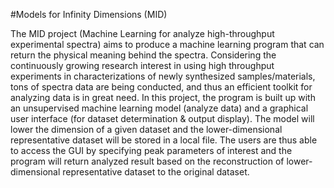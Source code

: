 #Models for Infinity Dimensions (MID)

The MID project (Machine Learning for analyze high-throughput experimental spectra) aims to produce a machine learning program that can return the physical meaning behind the spectra. Considering the continuously growing research interest in using high throughput experiments in characterizations of newly synthesized samples/materials, tons of spectra data are being conducted, and thus an efficient toolkit for analyzing data is in great need. In this project, the program is built up with an unsupervised machine learning model (analyze data) and a graphical user interface (for dataset determination & output display). The model will lower the dimension of a given dataset and the lower-dimensional representative dataset will be stored in a local file. The users are thus able to access the GUI by specifying peak parameters of interest and the program will return analyzed result based on the reconstruction of lower-dimensional representative dataset to the original dataset.
